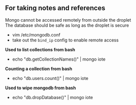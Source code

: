 ## For taking notes and references

Mongo cannot be accessed remotely from outside the droplet  
The database should be safe as long as the droplet is secure
- vim /etc/mongodb.conf
- take out the `bind_ip` config to enable remote access

**Used to list collections from bash**
- echo "db.getCollectionNames()" | mongo iote


**Counting a collection from bash**
- echo "db.users.count()" | mongo iote


**Used to wipe mongodb from bash**
- echo "db.dropDatabase()" | mongo iote

